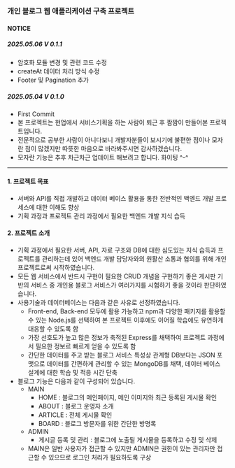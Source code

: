 ### 개인 블로그 웹 애플리케이션 구축 프로젝트
#### NOTICE
##### 2025.05.06 V 0.1.1
* 암호화 모듈 변경 및 관련 코드 수정
* createAt 데이터 처리 방식 수정
* Footer 및 Pagination 추가
##### 2025.05.04 V 0.1.0
* First Commit
* 본 프로젝트는 현업에서 서비스기획을 하는 사람이 퇴근 후 짬짬이 만들어본 프로젝트입니다.
* 전문적으로 공부한 사람이 아니다보니 개발자분들이 보시기에 불편한 점이나 모자란 점이 많겠지만 따뜻한 마음으로 바라봐주시면 감사하겠습니다.
* 모자란 기능은 추후 차근차근 업데이트 해보려고 합니다. 화이팅 ^-^

*****

#### 1. 프로젝트 목표
* 서버와 API를 직접 개발하고 데이터 베이스 활용을 통한 전반적인 백엔드 개발 프로세스에 대한 이해도 향상
* 기획 과정과 프로젝트 관리 과정에서 필요한 백엔드 개발 지식 습득
#### 2. 프로젝트 소개
* 기획 과정에서 필요한 서버, API, 자료 구조와 DB에 대한 심도있는 지식 습득과 프로젝트를 관리하는데 있어 백엔드 개발 담당자와의 원활산 소통과 협의를 위해 개인 프로젝트로써 시작하였습니다.
* 모든 웹 서비스에서 반드시 구현이 필요한 CRUD 개념을 구현하기 좋은 게시판 기반의 서비스 중 개인용 블로그 서비스가 여러가지를 시험하기 좋을 것이라 판단하였습니다.
* 사용기술과 데이터베이스는 다음과 같은 사유로 선정하였습니다.
  * Front-end, Back-end 모두에 활용 가능하고 npm과 다양한 패키지를 활용할 수 있는 Node.js를 선택하여 본 프로젝트 이후에도 이어질 학습에도 유연하게 대응할 수 있도록 함
  * 가장 선호도가 높고 많은 정보가 축적된 Express를 채택하여 프로젝트 과정에서 필요한 정보르 빠르게 얻을 수 있도록 함
  * 간단한 데이터를 주고 받는 블로그 서비스 특성상 관계형 DB보다는 JSON 포맷으로 데이터를 간편하게 관리할 수 있는 MongoDB를 채택, 데이터 베이스 설계에 대한 학습 및 적응 시간 단축
* 블로그 기능은 다음과 같이 구성되어 있습니다.
  * MAIN
    * HOME : 블로그의 메인페이지, 메인 이미지와 최근 등록된 게시물 확인
    * ABOUT : 블로그 운영자 소개
    * ARTICLE : 전체 게시물 확인
    * BOARD : 블로그 방문자를 위한 간단한 방명록
  * ADMIN
    * 게시글 등록 및 관리 : 블로그에 노출될 게시물을 등록하고 수정 및 삭제
  * MAIN은 일반 사용자가 접근할 수 있지만 ADMIN은 권한이 있는 관리자만 접근할 수 있으므로 로그인 처리가 필요하도록 구상
